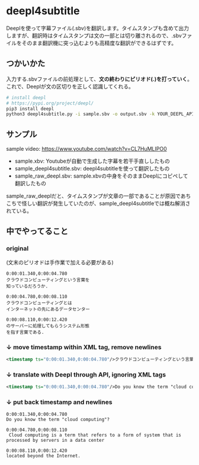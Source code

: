 # deepl4subtitle
Deeplを使って字幕ファイル(.sbv)を翻訳します。タイムスタンプも含めて出力しますが、翻訳時はタイムスタンプは文の一部とは切り離されるので、.sbvファイルをそのまま翻訳機に突っ込むよりも高精度な翻訳ができるはずです。

## つかいかた
入力する.sbvファイルの前処理として、**文の終わりにピリオド(.)を打っていく**。これで、Deeplが文の区切りを正しく認識してくれる。
```bash
# install deepl 
# https://pypi.org/project/deepl/
pip3 install deepl
python3 deepl4subtitle.py -i sample.sbv -o output.sbv -k YOUR_DEEPL_API_KEY
```

## サンプル
sample video: https://www.youtube.com/watch?v=CL7HuMLIPO0

* sample.xbv: Youtubeが自動で生成した字幕を若干手直ししたもの
* sample_deepl4subtitle.sbv: deepl4subtitleを使って翻訳したもの
* sample_raw_deepl.sbv: sample.xbvの中身をそのままDeeplにコピペして翻訳したもの

sample_raw_deeplだと、タイムスタンプが文章の一部であることが原因であちこちで怪しい翻訳が発生していたのが、sample_deepl4subtitleでは概ね解消されている。


## 中でやってること
### original
(文末のピリオドは手作業で加える必要がある)
```sbv
0:00:01.340,0:00:04.780
クラウドコンピューティングという言葉を
知っているだろうか.

0:00:04.780,0:00:08.110
クラウドコンピューティングとは
インターネットの先にあるデータセンター

0:00:08.110,0:00:12.420
のサーバーに処理してもらうシステム形態
を指す言葉である.
```

### ↓ move timestamp within XML tag, remove newlines
```xml
<timestamp ts="0:00:01.340,0:00:04.780"/>クラウドコンピューティングという言葉を知っているだろうか.<timestamp ts="0:00:04.780,0:00:08.110"/>クラウドコンピューティングとはインターネットの先にあるデータセンター<timestamp ts="0:00:08.110,0:00:12.420"/>のサーバーに処理してもらうシステム形態を指す言葉である.
```

### ↓ translate with Deepl through API, ignoring XML tags
```xml
<timestamp ts="0:00:01.340,0:00:04.780"/>Do you know the term "cloud computing"? <timestamp ts="0:00:04.780,0:00:08.110"/> Cloud computing is a term that refers to a form of system that is processed by servers in a data center <timestamp ts="0:00:08.110,0:00:12.420"/>located beyond the Internet. 
```

### ↓ put back timestamp and newlines
```sbv
0:00:01.340,0:00:04.780
Do you know the term "cloud computing"? 

0:00:04.780,0:00:08.110
 Cloud computing is a term that refers to a form of system that is processed by servers in a data center 

0:00:08.110,0:00:12.420
located beyond the Internet. 
```